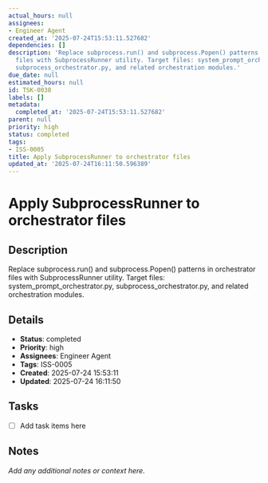 ```yaml
---
actual_hours: null
assignees:
- Engineer Agent
created_at: '2025-07-24T15:53:11.527682'
dependencies: []
description: 'Replace subprocess.run() and subprocess.Popen() patterns in orchestrator
  files with SubprocessRunner utility. Target files: system_prompt_orchestrator.py,
  subprocess_orchestrator.py, and related orchestration modules.'
due_date: null
estimated_hours: null
id: TSK-0038
labels: []
metadata:
  completed_at: '2025-07-24T15:53:11.527682'
parent: null
priority: high
status: completed
tags:
- ISS-0005
title: Apply SubprocessRunner to orchestrator files
updated_at: '2025-07-24T16:11:50.596389'
---
```


# Apply SubprocessRunner to orchestrator files

## Description
Replace subprocess.run() and subprocess.Popen() patterns in orchestrator files with SubprocessRunner utility. Target files: system_prompt_orchestrator.py, subprocess_orchestrator.py, and related orchestration modules.

## Details
- **Status**: completed
- **Priority**: high
- **Assignees**: Engineer Agent
- **Tags**: ISS-0005
- **Created**: 2025-07-24 15:53:11
- **Updated**: 2025-07-24 16:11:50

## Tasks
- [ ] Add task items here

## Notes
_Add any additional notes or context here._
